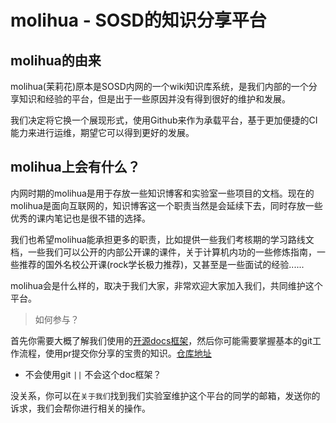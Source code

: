 # molihua - SOSD的知识分享平台


## molihua的由来

molihua(茉莉花)原本是SOSD内网的一个wiki知识库系统，是我们内部的一个分享知识和经验的平台，但是出于一些原因并没有得到很好的维护和发展。

我们决定将它换一个展现形式，使用Github来作为承载平台，基于更加便捷的CI能力来进行运维，期望它可以得到更好的发展。


## molihua上会有什么？

内网时期的molihua是用于存放一些知识博客和实验室一些项目的文档。现在的molihua是面向互联网的，知识博客这一个职责当然是会延续下去，同时存放一些优秀的课内笔记也是很不错的选择。

我们也希望molihua能承担更多的职责，比如提供一些我们考核期的学习路线文档，一些我们可以公开的内部公开课的课件，关于计算机内功的一些修炼指南，一些推荐的国外名校公开课(rock学长极力推荐)，又甚至是一些面试的经验......

molihua会是什么样的，取决于我们大家，非常欢迎大家加入我们，共同维护这个平台。

> 如何参与？

首先你需要大概了解我们使用的[开源docs框架](https://squidfunk.github.io/mkdocs-material/setup/)，然后你可能需要掌握基本的git工作流程，使用pr提交你分享的宝贵的知识。[仓库地址](https://github.com/Fzu-SOSD-Lab/molihua)

- 不会使用git `||` 不会这个doc框架？
  
没关系，你可以在`关于我们`找到我们实验室维护这个平台的同学的邮箱，发送你的诉求，我们会帮你进行相关的操作。
